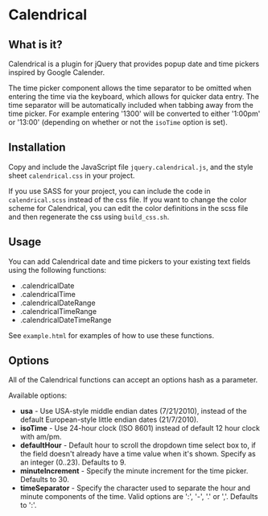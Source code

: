 # Calendrical

## What is it?

Calendrical is a plugin for jQuery that provides popup date and time pickers inspired by Google Calender.

The time picker component allows the time separator to be omitted when entering the time via the keyboard, which allows for quicker data entry. The time separator will be automatically included when tabbing away from the time picker. For example entering '1300' will be converted to either '1:00pm' or '13:00' (depending on whether or not the `isoTime` option is set).

## Installation

Copy and include the JavaScript file `jquery.calendrical.js`, and the style sheet `calendrical.css` in your project.

If you use SASS for your project, you can include the code in `calendrical.scss` instead of the css file. If you want to change the color scheme for Calendrical, you can edit the color definitions in the scss file and then regenerate the css using `build_css.sh`.

## Usage

You can add Calendrical date and time pickers to your existing text fields using the following functions:

  * .calendricalDate
  * .calendricalTime
  * .calendricalDateRange
  * .calendricalTimeRange
  * .calendricalDateTimeRange
  
See `example.html` for examples of how to use these functions.

## Options

All of the Calendrical functions can accept an options hash as a parameter.

Available options:

  * __usa__ - Use USA-style middle endian dates (7/21/2010), instead of the default European-style little endian dates (21/7/2010).
  * __isoTime__ - Use 24-hour clock (ISO 8601) instead of default 12 hour clock with am/pm.
  * __defaultHour__ - Default hour to scroll the dropdown time select box to,
  if the field doesn't already have a time value when it's shown. Specify as an integer (0..23). Defaults to 9.
  * __minuteIncrement__ - Specify the minute increment for the time picker. Defaults to 30.
  * __timeSeparator__ - Specify the character used to separate the hour and minute components of the time. Valid options are ':', '-', '.' or ','. Defaults to ':'.